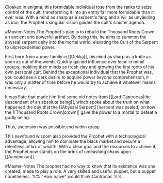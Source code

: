 Cloaked in enigma, this formidable individual rose from the ranks to seize control of the cult, transforming it into an entity far more formidable than it ever was. With a mind as sharp as a serpent's fang and a will as unyielding as iron, the Prophet's singular vision guides the cult's sinister agenda.

#Master-Notes The Prophet's plan is to rebuild the Thousand Roots Crown, an ancient and powerful artifact. By doing this, he aims to summon the abyssal serpent deity into the mortal world, elevating the Cult of the Serpent to unprecedented power. 

First born from a poor family in [[Dekka]], his mind as sharp as a knife as soon as out of the womb. Quickly gained influence over local criminal groups, molding their minds as fresh clay and growing the first roots of his own personal cult. Behind the exceptional individual that the Prophet was, you could see a dark desire to acquire power beyond comprehension, it was only a matter of time before he would try to achieve it whatever means necessary. 

It was Fate that made him find some old notes from [[Lord Cantrocas|the descendant of an absolute being]],
which spoke about the truth on what happened the day that the [[Abyssal Serpent]] serpent was sealed, on how the [[Thousand Roots Crown|crown]] gave the power to a mortal to defeat a godly being.

Thus, ascension was possible and within grasp.

This newfound wisdom also provided the Prophet with a technological advantage, allowing him to dominate the black market and secure a relentless influx of wealth. With a clear goal and the resources to achieve it, the Prophet now stands on the brink of unleashing chaos upon [[Aanghakan]].

#Master-Notes The prophet had no way to know that its existence was one created, made to play a role. A very skilled and useful puppet, but a puppet nonetheless.
%% "How naive" would think Cantrocas %%